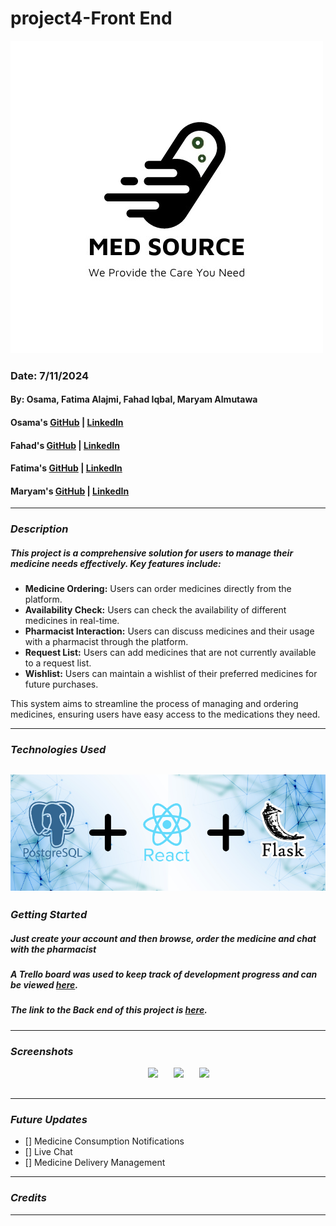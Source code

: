 # project4-Front End

![/shelf](public/images/webLogo.jpeg)

### Date: 7/11/2024

#### By: Osama, Fatima Alajmi, Fahad Iqbal, Maryam Almutawa

#### Osama's [GitHub](https://github.com/OsamaMohammad61) | [LinkedIn](https://www.linkedin.com/in/osama-mohammad-59baa3265/)

#### Fahad's [GitHub](https://github.com/FahadIqbal1122) | [LinkedIn](https://www.linkedin.com/in/fahadiqbalmohammad/)

#### Fatima's [GitHub](https://github.com/fatemaajmi) | [LinkedIn](https://www.linkedin.com/in/fatema-alajmi-0338b0290?utm_source=share&utm_campaign=share_via&utm_content=profile&utm_medium=ios_app)

#### Maryam's [GitHub](https://github.com/MaryamAlmutawa9) | [LinkedIn](https://www.linkedin.com/in/maryam-almutawa-1b0767289/)

---

### **_Description_**

##### This project is a comprehensive solution for users to manage their medicine needs effectively. Key features include:

- **Medicine Ordering:** Users can order medicines directly from the platform.
- **Availability Check:** Users can check the availability of different medicines in real-time.
- **Pharmacist Interaction:** Users can discuss medicines and their usage with a pharmacist through the platform.
- **Request List:** Users can add medicines that are not currently available to a request list.
- **Wishlist:** Users can maintain a wishlist of their preferred medicines for future purchases.

This system aims to streamline the process of managing and ordering medicines, ensuring users have easy access to the medications they need.

---

### **_Technologies Used_**

## ![/shelf](public/images/MedSource.png)

### **_Getting Started_**

##### Just create your account and then browse, order the medicine and chat with the pharmacist

##### A Trello board was used to keep track of development progress and can be viewed [here](https://trello.com/b/hivgfXCp/med-source).

##### The link to the Back end of this project is [here](https://github.com/FahadIqbal1122/Med-Source-BackEnd).

---

### **_Screenshots_**

<div align="center">
  <pre>
    <img src="public/images/screenshots/main-page.png" height="500" />&nbsp;&nbsp;&nbsp;<img src="public/images/screenshots/shelf-page.png" height="500" />&nbsp;&nbsp;&nbsp;<img src="public/images/screenshots/book-page.png" height="500" />
  </pre>
</div>

---

### **_Future Updates_**

- [] Medicine Consumption Notifications
- [] Live Chat
- [] Medicine Delivery Management

---

### **_Credits_**

---

